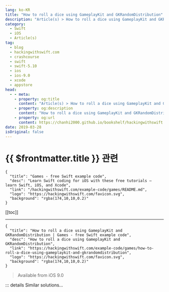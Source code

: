 ```yaml
---
lang: ko-KR
title: "How to roll a dice using GameplayKit and GKRandomDistribution"
description: "Article(s) > How to roll a dice using GameplayKit and GKRandomDistribution"
category:
  - Swift
  - iOS
  - Article(s)
tag: 
  - blog
  - hackingwithswift.com
  - crashcourse
  - swift
  - swift-5.10
  - ios
  - ios-9.0
  - xcode
  - appstore
head:
  - - meta:
    - property: og:title
      content: "Article(s) > How to roll a dice using GameplayKit and GKRandomDistribution"
    - property: og:description
      content: "How to roll a dice using GameplayKit and GKRandomDistribution"
    - property: og:url
      content: https://chanhi2000.github.io/bookshelf/hackingwithswift.com/example-code/games/how-to-roll-a-dice-using-gameplaykit-and-gkrandomdistribution.html
date: 2019-03-28
isOriginal: false
---
```


# {{ $frontmatter.title }} 관련

```component VPCard
{
  "title": "Games - free Swift example code",
  "desc": "Learn Swift coding for iOS with these free tutorials – learn Swift, iOS, and Xcode",
  "link": "/hackingwithswift.com/example-code/games/README.md",
  "logo": "https://hackingwithswift.com/favicon.svg",
  "background": "rgba(174,10,10,0.2)"
}
```

[[toc]]

---

```component VPCard
{
  "title": "How to roll a dice using GameplayKit and GKRandomDistribution | Games - free Swift example code",
  "desc": "How to roll a dice using GameplayKit and GKRandomDistribution",
  "link": "https://hackingwithswift.com/example-code/games/how-to-roll-a-dice-using-gameplaykit-and-gkrandomdistribution",
  "logo": "https://hackingwithswift.com/favicon.svg",
  "background": "rgba(174,10,10,0.2)"
}
```

> Available from iOS 9.0

<!-- TODO: 작성 -->

<!-- 
GameplayKit's random number generator includes help constructors that produces numbers in a specific range, simulating a six-sided die and a 20-sided die. To get started you should import the GameplayKit framework like this:

```swift
import GameplayKit
```

You can then create a virtual six-sided die and "roll" it like this:

```swift
let d6 = GKRandomDistribution.d6()
d6.nextInt()
```

For a 20-sided die, do this:

```swift
let d20 = GKRandomDistribution.d20()
d20.nextInt()
```

If you want to set your own range for the virtual die, there's a special constructor just for you:

```swift
let massiveDie = GKRandomDistribution(lowestValue: 1, highestValue: 556)
massiveDie.nextInt()
```

-->

::: details Similar solutions…

<!--
/quick-start/swiftui/swiftui-tips-and-tricks">SwiftUI tips and tricks 
/quick-start/swiftui/all-swiftui-property-wrappers-explained-and-compared">All SwiftUI property wrappers explained and compared 
/example-code/media/how-to-choose-a-photo-from-the-camera-roll-using-uiimagepickercontroller">How to choose a photo from the camera roll using UIImagePickerController 
/example-code/uikit/how-to-create-live-playgrounds-in-xcode">How to create live playgrounds in Xcode 
/example-code/games/how-to-create-a-random-terrain-tile-map-using-sktilemapnode-and-gkperlinnoisesource">How to create a random terrain tile map using SKTileMapNode and GKPerlinNoiseSource</a>
-->

